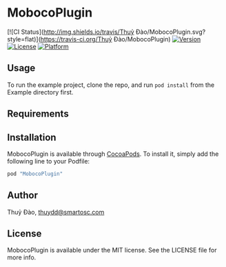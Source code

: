 # MobocoPlugin

[![CI Status](http://img.shields.io/travis/Thuỷ Đào/MobocoPlugin.svg?style=flat)](https://travis-ci.org/Thuỷ Đào/MobocoPlugin)
[![Version](https://img.shields.io/cocoapods/v/MobocoPlugin.svg?style=flat)](http://cocoapods.org/pods/MobocoPlugin)
[![License](https://img.shields.io/cocoapods/l/MobocoPlugin.svg?style=flat)](http://cocoapods.org/pods/MobocoPlugin)
[![Platform](https://img.shields.io/cocoapods/p/MobocoPlugin.svg?style=flat)](http://cocoapods.org/pods/MobocoPlugin)

## Usage

To run the example project, clone the repo, and run `pod install` from the Example directory first.

## Requirements

## Installation

MobocoPlugin is available through [CocoaPods](http://cocoapods.org). To install
it, simply add the following line to your Podfile:

```ruby
pod "MobocoPlugin"
```

## Author

Thuỷ Đào, thuydd@smartosc.com

## License

MobocoPlugin is available under the MIT license. See the LICENSE file for more info.
